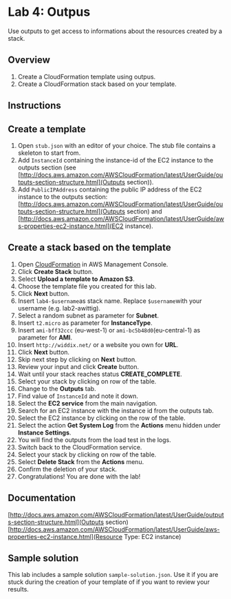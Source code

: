 # Lab 4: Outpus

Use outputs to get access to informations about the resources created by a stack.

## Overview
1. Create a CloudFormation template using outpus.
1. Create a CloudFormation stack based on your template.

## Instructions

## Create a template
1. Open ``stub.json`` with an editor of your choice. The stub file contains a skeleton to start from.
1. Add ``InstanceId`` containing the instance-id of the EC2 instance to the outputs section (see [http://docs.aws.amazon.com/AWSCloudFormation/latest/UserGuide/outputs-section-structure.html](Outputs section)).
1. Add ``PublicIPAddress`` containing the public IP address of the EC2 instance to the outputs section: [http://docs.aws.amazon.com/AWSCloudFormation/latest/UserGuide/outputs-section-structure.html](Outputs section) and [http://docs.aws.amazon.com/AWSCloudFormation/latest/UserGuide/aws-properties-ec2-instance.html](EC2 instance).

## Create a stack based on the template
1. Open [CloudFormation](https://console.aws.amazon.com/cloudformation) in AWS Management Console.
1. Click **Create Stack** button.
1. Select **Upload a template to Amazon S3**.
1. Choose the template file you created for this lab.
1. Click **Next** button.
1. Insert ``lab4-$username``as stack name. Replace ``$username``with your username (e.g. lab2-awittig).
1. Select a random subnet as parameter for **Subnet**.
1. Insert ``t2.micro`` as parameter for **InstanceType**.
1. Insert ``ami-bff32ccc`` (eu-west-1) or ``ami-bc5b48d0``(eu-central-1) as parameter for **AMI**.
1. Insert ``http://widdix.net/`` or a website you own for **URL**.
1. Click **Next** button.
1. Skip next step by clicking on **Next** button.
1. Review your input and click **Create** button.
1. Wait until your stack reaches status **CREATE_COMPLETE**.
1. Select your stack by clicking on row of the table.
1. Change to the **Outputs** tab.
1. Find value of ``InstanceId`` and note it down.
1. Select the **EC2 service** from the main navigation.
1. Search for an EC2 instance with the instance id from the outputs tab.
1. Select the EC2 instance by clicking on the row of the table.
1. Select the action **Get System Log** from the **Actions** menu hidden under **Instance Settings**.
1. You will find the outputs from the load test in the logs.
1. Switch back to the CloudFormation service.
1. Select your stack by clicking on row of the table.
1. Select **Delete Stack** from the **Actions** menu.
1. Confirm the deletion of your stack.
1. Congratulations! You are done with the lab!

## Documentation
[http://docs.aws.amazon.com/AWSCloudFormation/latest/UserGuide/outputs-section-structure.html](Outputs section)
[http://docs.aws.amazon.com/AWSCloudFormation/latest/UserGuide/aws-properties-ec2-instance.html](Resource Type: EC2 instance)

## Sample solution
This lab includes a sample solution ``sample-solution.json``. Use it if you are stuck during the creation of your template of if you want to review your results.